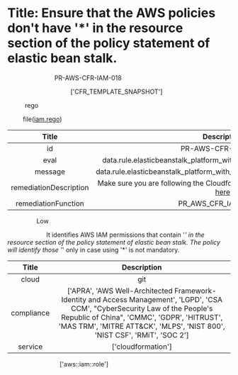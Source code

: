 



# Title: Ensure that the AWS policies don't have '*' in the resource section of the policy statement of elastic bean stalk.


***<font color="white">Master Test Id:</font>*** PR-AWS-CFR-IAM-018

***<font color="white">Master Snapshot Id:</font>*** ['CFR_TEMPLATE_SNAPSHOT']

***<font color="white">type:</font>*** rego

***<font color="white">rule:</font>*** file([iam.rego])  
  
  
  
  

|Title|Description|
| :---: | :---: |
|id|PR-AWS-CFR-IAM-018|
|eval|data.rule.elasticbeanstalk_platform_with_iam_wildcard_resource_access|
|message|data.rule.elasticbeanstalk_platform_with_iam_wildcard_resource_access_err|
|remediationDescription|Make sure you are following the Cloudformation template format presented <a href='https://docs.aws.amazon.com/AWSCloudFormation/latest/UserGuide/aws-resource-iam-role.html' target='_blank'>here</a>|
|remediationFunction|PR_AWS_CFR_IAM_018.py|


***<font color="white">Severity:</font>*** Low

***<font color="white">Description:</font>*** It identifies AWS IAM permissions that contain '*' in the resource section of the policy statement of elastic bean stalk. The policy will identify those '*' only in case using '*' is not mandatory.  
  
  

|Title|Description|
| :---: | :---: |
|cloud|git|
|compliance|['APRA', 'AWS Well-Architected Framework-Identity and Access Management', 'LGPD', 'CSA CCM', "CyberSecurity Law of the People's Republic of China", 'CMMC', 'GDPR', 'HITRUST', 'MAS TRM', 'MITRE ATT&CK', 'MLPS', 'NIST 800', 'NIST CSF', 'RMiT', 'SOC 2']|
|service|['cloudformation']|


***<font color="white">Resource Types:</font>*** ['aws::iam::role']


[iam.rego]: https://github.com/prancer-io/prancer-compliance-test/tree/master/aws/iac/iam.rego
